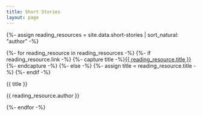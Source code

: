 ```yaml
---
title: Short Stories
layout: page
---
```

{%- assign reading_resources = site.data.short-stories | sort_natural: "author" -%}
<div class="reading-resources" markdown="0">
  {%- for reading_resource in reading_resources -%}
    {%- if reading_resource.link -%}
      {%- capture title -%}<a href="{{ reading_resource.link }}">{{ reading_resource.title }}</a>{%- endcapture -%}
    {%- else -%}
      {%- assign title = reading_resource.title -%}
    {%- endif -%}
  <div class="reading-resource">
    <p class="title">{{ title }}</p>
    <p class="author">{{ reading_resource.author }}</p>
  </div>
  {%- endfor -%}
</div>
